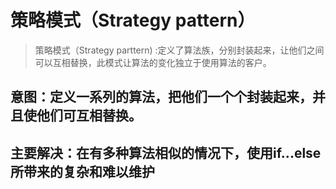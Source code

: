 # 策略模式（Strategy pattern）
> 策略模式（Strategy parttern) :定义了算法族，分别封装起来，让他们之间可以互相替换，此模式让算法的变化独立于使用算法的客户。
## 意图：定义一系列的算法，把他们一个个封装起来，并且使他们可互相替换。
## 主要解决：在有多种算法相似的情况下，使用if...else所带来的复杂和难以维护


